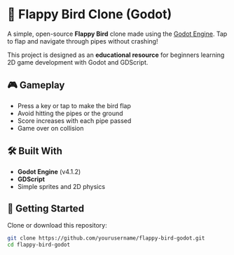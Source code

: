 # 🐤 Flappy Bird Clone (Godot)

A simple, open-source **Flappy Bird** clone made using the [Godot Engine](https://godotengine.org/). Tap to flap and navigate through pipes without crashing!

This project is designed as an **educational resource** for beginners learning 2D game development with Godot and GDScript.

## 🎮 Gameplay

- Press a key or tap to make the bird flap
- Avoid hitting the pipes or the ground
- Score increases with each pipe passed
- Game over on collision

## 🛠 Built With

- **Godot Engine** (v4.1.2)
- **GDScript**
- Simple sprites and 2D physics

## 📁 Getting Started

Clone or download this repository:
   ```bash
   git clone https://github.com/yourusername/flappy-bird-godot.git
   cd flappy-bird-godot
